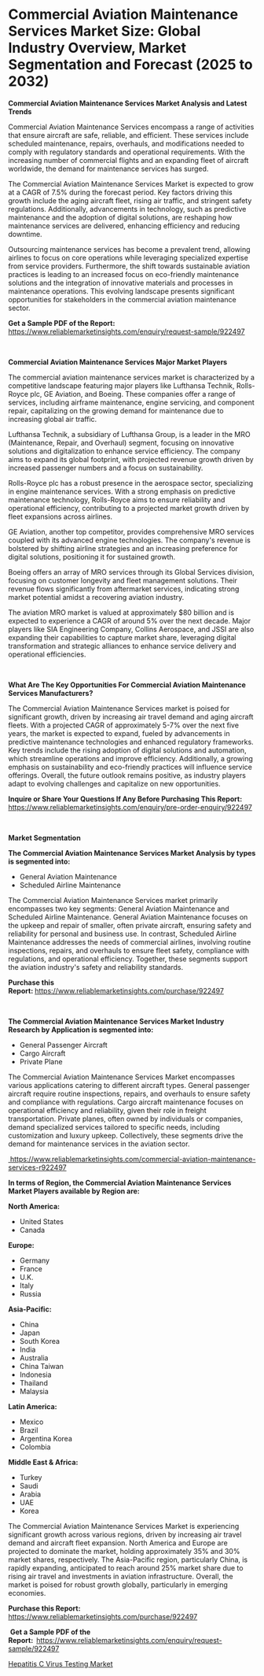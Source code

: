 <p><h1>Commercial Aviation Maintenance Services Market Size: Global Industry Overview, Market Segmentation and Forecast (2025 to 2032)</h1></p><p><strong>Commercial Aviation Maintenance Services Market Analysis and Latest Trends</strong></p>
<p><p>Commercial Aviation Maintenance Services encompass a range of activities that ensure aircraft are safe, reliable, and efficient. These services include scheduled maintenance, repairs, overhauls, and modifications needed to comply with regulatory standards and operational requirements. With the increasing number of commercial flights and an expanding fleet of aircraft worldwide, the demand for maintenance services has surged.</p><p>The Commercial Aviation Maintenance Services Market is expected to grow at a CAGR of 7.5% during the forecast period. Key factors driving this growth include the aging aircraft fleet, rising air traffic, and stringent safety regulations. Additionally, advancements in technology, such as predictive maintenance and the adoption of digital solutions, are reshaping how maintenance services are delivered, enhancing efficiency and reducing downtime. </p><p>Outsourcing maintenance services has become a prevalent trend, allowing airlines to focus on core operations while leveraging specialized expertise from service providers. Furthermore, the shift towards sustainable aviation practices is leading to an increased focus on eco-friendly maintenance solutions and the integration of innovative materials and processes in maintenance operations. This evolving landscape presents significant opportunities for stakeholders in the commercial aviation maintenance sector.</p></p>
<p><strong>Get a Sample PDF of the Report:&nbsp;</strong> <a href="https://www.reliablemarketinsights.com/enquiry/request-sample/922497?utm_campaign=3164&utm_medium=2&utm_source=Github&utm_content=ia&utm_term=07032025&utm_id=commercial-aviation-maintenance-services">https://www.reliablemarketinsights.com/enquiry/request-sample/922497</a></p>
<p>&nbsp;</p>
<p><strong>Commercial Aviation Maintenance Services Major Market Players</strong></p>
<p><p>The commercial aviation maintenance services market is characterized by a competitive landscape featuring major players like Lufthansa Technik, Rolls-Royce plc, GE Aviation, and Boeing. These companies offer a range of services, including airframe maintenance, engine servicing, and component repair, capitalizing on the growing demand for maintenance due to increasing global air traffic.</p><p>Lufthansa Technik, a subsidiary of Lufthansa Group, is a leader in the MRO (Maintenance, Repair, and Overhaul) segment, focusing on innovative solutions and digitalization to enhance service efficiency. The company aims to expand its global footprint, with projected revenue growth driven by increased passenger numbers and a focus on sustainability.</p><p>Rolls-Royce plc has a robust presence in the aerospace sector, specializing in engine maintenance services. With a strong emphasis on predictive maintenance technology, Rolls-Royce aims to ensure reliability and operational efficiency, contributing to a projected market growth driven by fleet expansions across airlines.</p><p>GE Aviation, another top competitor, provides comprehensive MRO services coupled with its advanced engine technologies. The company's revenue is bolstered by shifting airline strategies and an increasing preference for digital solutions, positioning it for sustained growth.</p><p>Boeing offers an array of MRO services through its Global Services division, focusing on customer longevity and fleet management solutions. Their revenue flows significantly from aftermarket services, indicating strong market potential amidst a recovering aviation industry.</p><p>The aviation MRO market is valued at approximately $80 billion and is expected to experience a CAGR of around 5% over the next decade. Major players like SIA Engineering Company, Collins Aerospace, and JSSI are also expanding their capabilities to capture market share, leveraging digital transformation and strategic alliances to enhance service delivery and operational efficiencies.</p></p>
<p>&nbsp;</p>
<p><strong>What Are The Key Opportunities For Commercial Aviation Maintenance Services Manufacturers?</strong></p>
<p><p>The Commercial Aviation Maintenance Services market is poised for significant growth, driven by increasing air travel demand and aging aircraft fleets. With a projected CAGR of approximately 5-7% over the next five years, the market is expected to expand, fueled by advancements in predictive maintenance technologies and enhanced regulatory frameworks. Key trends include the rising adoption of digital solutions and automation, which streamline operations and improve efficiency. Additionally, a growing emphasis on sustainability and eco-friendly practices will influence service offerings. Overall, the future outlook remains positive, as industry players adapt to evolving challenges and capitalize on new opportunities.</p></p>
<p><strong>Inquire or Share Your Questions If Any Before Purchasing This Report:</strong> <a href="https://www.reliablemarketinsights.com/enquiry/pre-order-enquiry/922497?utm_campaign=3164&utm_medium=2&utm_source=Github&utm_content=ia&utm_term=07032025&utm_id=commercial-aviation-maintenance-services">https://www.reliablemarketinsights.com/enquiry/pre-order-enquiry/922497</a></p>
<p>&nbsp;</p>
<p><strong>Market Segmentation</strong></p>
<p><strong>The Commercial Aviation Maintenance Services Market Analysis by types is segmented into:</strong></p>
<p><ul><li>General Aviation Maintenance</li><li>Scheduled Airline Maintenance</li></ul></p>
<p><p>The Commercial Aviation Maintenance Services market primarily encompasses two key segments: General Aviation Maintenance and Scheduled Airline Maintenance. General Aviation Maintenance focuses on the upkeep and repair of smaller, often private aircraft, ensuring safety and reliability for personal and business use. In contrast, Scheduled Airline Maintenance addresses the needs of commercial airlines, involving routine inspections, repairs, and overhauls to ensure fleet safety, compliance with regulations, and operational efficiency. Together, these segments support the aviation industry's safety and reliability standards.</p></p>
<p><strong>Purchase this Report:&nbsp;</strong><a href="https://www.reliablemarketinsights.com/purchase/922497?utm_campaign=3164&utm_medium=2&utm_source=Github&utm_content=ia&utm_term=07032025&utm_id=commercial-aviation-maintenance-services">https://www.reliablemarketinsights.com/purchase/922497</a></p>
<p>&nbsp;</p>
<p><strong>The Commercial Aviation Maintenance Services Market Industry Research by Application is segmented into:</strong></p>
<p><ul><li>General Passenger Aircraft</li><li>Cargo Aircraft</li><li>Private Plane</li></ul></p>
<p><p>The Commercial Aviation Maintenance Services Market encompasses various applications catering to different aircraft types. General passenger aircraft require routine inspections, repairs, and overhauls to ensure safety and compliance with regulations. Cargo aircraft maintenance focuses on operational efficiency and reliability, given their role in freight transportation. Private planes, often owned by individuals or companies, demand specialized services tailored to specific needs, including customization and luxury upkeep. Collectively, these segments drive the demand for maintenance services in the aviation sector.</p></p>
<p><a href="https://www.reliablemarketinsights.com/commercial-aviation-maintenance-services-r922497?utm_campaign=3164&utm_medium=2&utm_source=Github&utm_content=ia&utm_term=07032025&utm_id=commercial-aviation-maintenance-services">&nbsp;https://www.reliablemarketinsights.com/commercial-aviation-maintenance-services-r922497</a></p>
<p><strong>In terms of Region, the Commercial Aviation Maintenance Services Market Players available by Region are:</strong></p>
<p>
    <p> <strong> North America: </strong>
        <ul>
            <li>United States</li>
            <li>Canada</li>
        </ul>
        </p> 
    <p> <strong> Europe: </strong>
        <ul>
            <li>Germany</li>
            <li>France</li>
            <li>U.K.</li>
            <li>Italy</li>
            <li>Russia</li>
        </ul>
        </p> 
    <p> <strong> Asia-Pacific: </strong>
        <ul>
            <li>China</li>
            <li>Japan</li>
            <li>South Korea</li>
            <li>India</li>
            <li>Australia</li>
            <li>China Taiwan</li>
            <li>Indonesia</li>
            <li>Thailand</li>
            <li>Malaysia</li>
        </ul>
        </p> 
    <p> <strong> Latin America: </strong>
        <ul>
            <li>Mexico</li>
            <li>Brazil</li>
            <li>Argentina Korea</li>
            <li>Colombia</li>
        </ul>
        </p> 
    <p> <strong> Middle East & Africa: </strong>
        <ul>
            <li>Turkey</li>
            <li>Saudi</li>
            <li>Arabia</li>
            <li>UAE</li>
            <li>Korea</li>
        </ul>
    </p>
    </p>
<p><p>The Commercial Aviation Maintenance Services Market is experiencing significant growth across various regions, driven by increasing air travel demand and aircraft fleet expansion. North America and Europe are projected to dominate the market, holding approximately 35% and 30% market shares, respectively. The Asia-Pacific region, particularly China, is rapidly expanding, anticipated to reach around 25% market share due to rising air travel and investments in aviation infrastructure. Overall, the market is poised for robust growth globally, particularly in emerging economies.</p></p>
<p><strong>Purchase this Report: </strong><a href="https://www.reliablemarketinsights.com/purchase/922497?utm_campaign=3164&utm_medium=2&utm_source=Github&utm_content=ia&utm_term=07032025&utm_id=commercial-aviation-maintenance-services">https://www.reliablemarketinsights.com/purchase/922497</a></p>
<p>&nbsp;<strong>Get a Sample PDF of the Report:&nbsp;&nbsp;</strong><a href="https://www.reliablemarketinsights.com/enquiry/request-sample/922497?utm_campaign=3164&utm_medium=2&utm_source=Github&utm_content=ia&utm_term=07032025&utm_id=commercial-aviation-maintenance-services">https://www.reliablemarketinsights.com/enquiry/request-sample/922497</a></p>
<p><strong></strong></p>
<p><p><a href="https://github.com/briandahm87/Market-Research-Report-List-1/blob/main/hepatitis-c-virus-testing-market.md?utm_campaign=3164&utm_medium=2&utm_source=Github&utm_content=ia&utm_term=07032025&utm_id=commercial-aviation-maintenance-services">Hepatitis C Virus Testing Market</a></p></p>